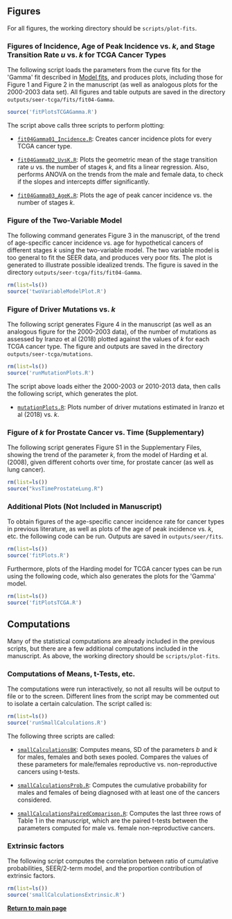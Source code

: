 ## Figures

For all figures, the working directory should be `scripts/plot-fits`.

### Figures of Incidence, Age of Peak Incidence vs. *k*, and Stage Transition Rate *u* vs. *k* for TCGA Cancer Types

The following script loads the parameters from the curve fits for the 'Gamma' fit described in [Model fits](model-fits.md), and produces plots, including those for Figure 1 and Figure 2 in the manuscript (as well as analogous plots for the 2000-2003 data set).  All figures and table outputs are saved in the directory `outputs/seer-tcga/fits/fit04-Gamma`.

```r
source('fitPlotsTCGAGamma.R')
```

The script above calls three scripts to perform plotting:

*   [`fit04Gamma01_Incidence.R`](https://github.com/canghel/cancer-incidence-v5/blob/main/scripts/plot-fits/fit04Gamma01_Incidence.R): Creates cancer incidence plots for every TCGA cancer type.

*   [`fit04Gamma02_UvsK.R`](https://github.com/canghel/cancer-incidence-v5/blob/main/scripts/plot-fits/fit04Gamma02_UvsK.R): Plots the geometric mean of the stage transition rate *u* vs. the number of stages *k*, and fits a linear regression.  Also, performs ANOVA on the trends from the male and female data, to check if the slopes and intercepts differ significantly.

*   [`fit04Gamma03_AgeK.R`](https://github.com/canghel/cancer-incidence-v5/blob/main/scripts/plot-fits/fit04Gamma03_AgeK.R): Plots the age of peak cancer incidence vs. the number of stages *k*.

### Figure of the Two-Variable Model

The following command generates Figure 3 in the manuscript, of the trend of age-specific cancer incidence vs. age for hypothetical cancers of different stages *k* using the two-variable model.  The two variable model is too general to fit the SEER data, and produces very poor fits.  The plot is generated to illustrate possible idealized trends.  The figure is saved in the directory `outputs/seer-tcga/fits/fit04-Gamma`.

```r
rm(list=ls())
source('twoVariableModelPlot.R')
```

### Figure of Driver Mutations vs. *k*

The following script generates Figure 4 in the manuscript (as well as an analogous figure for the 2000-2003 data), of the number of mutations as assessed by Iranzo et al (2018) plotted against the values of *k* for each TCGA cancer type.  The figure and outputs are saved in the directory `outputs/seer-tcga/mutations`.

```r
rm(list=ls())
source('runMutationPlots.R')
```

The script above loads either the 2000-2003 or 2010-2013 data, then calls the following script, which generates the plot.  

*   [`mutationPlots.R`](https://github.com/canghel/cancer-incidence-v5/blob/main/scripts/plot-fits/mutationPlots.R): Plots number of driver mutations estimated in Iranzo et al (2018) vs. *k*.


### Figure of  *k* for Prostate Cancer vs. Time (Supplementary)

The following script generates Figure S1 in the Supplementary Files, showing the trend of the parameter *k*, from the model of Harding et al. (2008), given different cohorts over time, for prostate cancer (as well as lung cancer). 

```r
rm(list=ls())
source("kvsTimeProstateLung.R")
```

### Additional Plots (Not Included in Manuscript)

To obtain figures of the age-specific cancer incidence rate for cancer types in previous literature, as well as plots of the age of peak incidence vs. *k*, etc. the following code can be run.  Outputs are saved in `outputs/seer/fits`.

```r
rm(list=ls())
source('fitPlots.R')
```

Furthermore, plots of the Harding model for TCGA cancer types can be run using the following code, which also generates the plots for the 'Gamma' model.

```r
rm(list=ls())
source('fitPlotsTCGA.R')
```

## Computations

Many of the statistical computations are already included in the previous scripts, but there are a few additional computations included in the manuscript.  As above, the working directory should be `scripts/plot-fits`.

### Computations of Means, t-Tests, etc.

The computations were run interactively, so not all results will be output to file or to the screen.  Different lines from the script may be commented out to isolate a certain calculation.  The script called is:

```r
rm(list=ls())
source('runSmallCalculations.R')
```

The following three scripts are called:

*   [`smallCalculationsBK`](https://github.com/canghel/cancer-incidence-v5/blob/main/scripts/plot-fits/smallCalculationsBK.R): Computes means, SD of the parameters *b* and *k* for males, females and both sexes pooled.  Compares the values of these parameters for male/females reproductive vs. non-reproductive cancers using t-tests.

*   [`smallCalculationsProb.R`](https://github.com/canghel/cancer-incidence-v5/blob/main/scripts/plot-fits/smallCalculationsProb.R): Computes the cumulative probability for males and females of being diagnosed with at least one of the cancers considered. 

*   [`smallCalculationsPairedComparison.R`](https://github.com/canghel/cancer-incidence-v5/blob/main/scripts/plot-fits/smallCalculationsPairedComparison.R): Computes the last three rows of Table 1 in the manuscript, which are the paired t-tests between the parameters computed for male vs. female non-reproductive cancers.


### Extrinsic factors

The following script computes the correlation between ratio of cumulative probabilities, SEER/2-term model, and the proportion contribution of extrinsic factors.

```r
rm(list=ls())
source('smallCalculationsExtrinsic.R')
```

[**Return to main page**](https://canghel.github.io/cancer-incidence-v5)